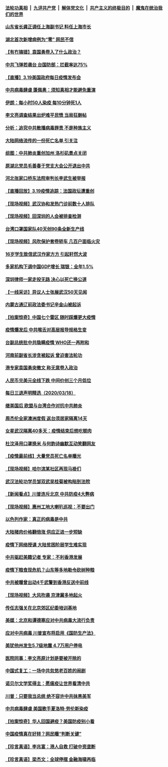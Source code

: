 ####  [法轮功真相](../../../../basic/blob/master/README.md?t=03200231) &nbsp;|&nbsp; [九评共产党](../../../../9ping.md/blob/master/README.md?t=03200231) &nbsp;|&nbsp; [解体党文化](../../../../jtdwh.md/blob/master/README.md?t=03200231)  &nbsp;|&nbsp; [共产主义的终极目的](../../../../gczydzjmd.md/blob/master/README.md?t=03200231) &nbsp;|&nbsp; [魔鬼在统治我们的世界](../../../../mgztzwmdsj.md/blob/master/README.md?t=03200231) 

#### [山东省长龚正调任上海副书记 料任上海市长](../pages/nsc413/n11954656.md?t=03200231) 

#### [湖北首次新增病例为“零” 网民不信](../pages/nsc413/n11955168.md?t=03200231) 

#### [【有冇搞错】袁国勇卷入了什么政治？](../pages/nsc413/n11955223.md?t=03200231) 

#### [中共飞弹若袭台 台国防部：拦截率达75%](../pages/nsc413/n11954258.md?t=03200231) 

#### [【直播】3.19美国政府每日疫情发布会](../pages/nsc413/n11954613.md?t=03200231) 

#### [中共病毒肆虐 蓬佩奥：须知真相才能避免重演](../pages/nsc413/n11954866.md?t=03200231) 

#### [伊朗：每小时50人染疫 每10分钟死1人](../pages/nsc413/n11954596.md?t=03200231) 

#### [李文亮调查结果出炉难平民愤 当局狂删帖](../pages/nsc413/n11954584.md?t=03200231) 

#### [分析：追究中共散播病毒罪责 不是种族主义](../pages/nsc413/n11954643.md?t=03200231) 

#### [大陆网络流传的一份死亡名单 引关注](../pages/nsc413/n11953667.md?t=03200231) 

#### [组图：中共肺炎重创加州 洛杉矶景点关闭](../pages/nsc413/n11953135.md?t=03200231) 


#### [原湖北党员毛善春于党支大会公开退出中共](../pages/nsc413/n11954168.md?t=03200231) 

#### [河北张家口桥东法院审判长李武生被举报](../pages/nsc413/n11950300.md?t=03200231) 

#### [【直播回放】3.19疫情追踪：法国政坛遭重创](../pages/nsc413/n11954319.md?t=03200231) 

#### [【现场视频】武汉协和发热门诊前数十人排队](../pages/nsc413/n11954096.md?t=03200231) 

#### [【现场视频】回深圳的人会被排查检测](../pages/nsc413/n11953030.md?t=03200231) 

#### [台湾口罩国家队40天创90条全新生产线](../pages/nsc413/n11953789.md?t=03200231) 

#### [【现场视频】风吹保护套卷轿车 几百户面临火灾](../pages/nsc413/n11952797.md?t=03200231) 

#### [16岁学生致信武汉作家方方 引起轩然大波](../pages/nsc413/n11953195.md?t=03200231) 

#### [多家机构下调中国GDP增长 瑞银：全年1.5%](../pages/nsc413/n11952295.md?t=03200231) 

#### [深圳律师一家走投无路 决心以死亡换公道](../pages/nsc413/n11951623.md?t=03200231) 

#### [【一线采访】异议人士张展武汉50天见闻](../pages/nsc413/n11952923.md?t=03200231) 

#### [内蒙古通辽前政法委书记辛金山被起诉](../pages/nsc413/n11952539.md?t=03200231) 

#### [【拍案惊奇】中国七个雷区 随时踩爆更大疫情](../pages/nsc413/n11951281.md?t=03200231) 

#### [疫情爆发后 中共喉舌对高层报导规格生变](../pages/nsc413/n11952363.md?t=03200231) 

#### [台副总统批中共隐瞒疫情 WHO还一再附和](../pages/nsc413/n11952299.md?t=03200231) 

#### [河南前副省长涉贪被起诉 曾迫害法轮功](../pages/nsc413/n11952267.md?t=03200231) 

#### [港专家袁国勇突撤文 称无意卷入政治](../pages/nsc413/n11951966.md?t=03200231) 

#### [人民币兑美元全线下跌 中间价创三个月低位](../pages/nsc413/n11951426.md?t=03200231) 

#### [每日三退声明精选（2020/03/18）](../pages/nsc413/n11952500.md?t=03200231) 

#### [继美国后 欧盟与台湾合作对抗中共肺炎](../pages/nsc413/n11951718.md?t=03200231) 

#### [周杰伦全家澳洲度假 返台须居家隔离14天](../pages/nsc413/n11950740.md?t=03200231) 

#### [女星武汉隔离40多天：疫情结束后想吃顿肉](../pages/nsc413/n11950458.md?t=03200231) 

#### [杜汶泽用口罩换米 与何韵诗幽默互动笑翻网友](../pages/nsc413/n11950901.md?t=03200231) 

#### [【疫情最前线】大量党员死亡名单曝光](../pages/nsc413/n11950399.md?t=03200231) 

#### [【现场视频】哈尔滨某社区再现马褂们](../pages/nsc413/n11951225.md?t=03200231) 

#### [武汉法轮功学员邹双武吴桂菊被构陷到法院](../pages/nsc413/n11949699.md?t=03200231) 

#### [【新闻看点】川普连斥北京 中共防疫4大弊病](../pages/nsc413/n11950479.md?t=03200231) 

#### [【现场视频】惠州工地大喇叭巡视：不要出门](../pages/nsc413/n11951176.md?t=03200231) 

#### [以色列作家：真正的病毒是中共](../pages/nsc413/n11950860.md?t=03200231) 

#### [大陆猪肉价格翻倍涨 供应正进一步短缺](../pages/nsc413/n11950911.md?t=03200231) 

#### [疫情下网络授课 大陆贫困阶层学生难实现](../pages/nsc413/n11950962.md?t=03200231) 

#### [中共驱赶美籍记者 专家：不利香港发展](../pages/nsc413/n11950858.md?t=03200231) 

#### [疫情下粮食现危机？山东等多地勒令砍树种粮](../pages/nsc413/n11950799.md?t=03200231) 

#### [中共被曝曾出动4千武警到香港反送中前线](../pages/nsc413/n11950663.md?t=03200231) 

#### [【现场视频】大风吹袭 京津冀多地起火](../pages/nsc413/n11950430.md?t=03200231) 

#### [传任志强关在北京郊区纪委培训基地](../pages/nsc413/n11950837.md?t=03200231) 

#### [美媒：北京和谭德塞应对中共病毒大流行负责](../pages/nsc413/n11950605.md?t=03200231) 

#### [应对中共病毒 川普宣布将启用《国防生产法》](../pages/nsc413/n11950473.md?t=03200231) 

#### [美犹他州发生5.7级地震 4.7万用户停电](../pages/nsc413/n11950554.md?t=03200231) 

#### [医院同事：李文亮原计划是要被开除的](../pages/nsc413/n11950223.md?t=03200231) 

#### [中国式复工：一场中共忽悠老百姓的闹剧](../pages/nsc413/n11950402.md?t=03200231) 

#### [诺贝尔文学奖得主：愿瘟疫让世界看清中共](../pages/nsc413/n11950222.md?t=03200231) 

#### [川普：只要我当总统 绝不容许中共抺黑美军](../pages/nsc413/n11950457.md?t=03200231) 

#### [中共病毒肆虐 美国歌手夏洛特·劳伦斯染疫](../pages/nsc413/n11950378.md?t=03200231) 

#### [【拍案惊奇】华人回国避疫？美国防疫别小看](../pages/nsc413/n11948516.md?t=03200231) 

#### [中国疫情真在好转？网民曝“判断关键”](../pages/nsc413/n11950187.md?t=03200231) 

#### [【珍言真语】李兆富：港人自救 打破中资垄断](../pages/nsc413/n11949870.md?t=03200231) 

#### [【珍言真语】梁杰文：全球停摆 金融海啸再临](../pages/nsc413/n11949928.md?t=03200231) 


